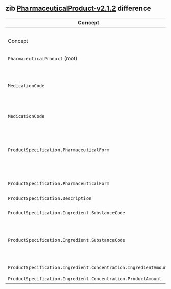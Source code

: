 ## zib [PharmaceuticalProduct-v2.1.2](https://zibs.nl/wiki/PharmaceuticalProduct-v2.1.2(2020EN)) difference

| Concept         | Category          | Description                             | 
|-----------------|-------------------|-----------------------------------------|
| Concept | textual | Removed context on Dutch coding system specific codes from the Concept section in the `StructureDefinition.Description`.
|`PharmaceuticalProduct` (root) | textual | Removed Dutch specific context. |
|`MedicationCode` | terminology | Removed all defined valueSets and replaced them with one ProductCode valueSet with the SNOMED descendent-of 763158003 (Medicinal product). Also set binding strength to extensible. |
|`MedicationCode` | textual | Removed G-standard specific context. |
|`ProductSpecification.PharmaceuticalForm` | terminology | Replaced values in PharmaceuticalForm valueSet them with the ProductCode valueSet with the SNOMED descendent-of 736478001 (Basic dose form) and loosened the binding from required to extensible. |
|`ProductSpecification.PharmaceuticalForm` | textual | Removed G-standard specific context.  |
|`ProductSpecification.Description` | textual | Removed G-standard specific context. |
|`ProductSpecification.Ingredient.SubstanceCode` | textual | Removed context about removed ValueSets in medicationCode. |
|`ProductSpecification.Ingredient.SubstanceCode` | terminology | Replaced all defined valueSets and replaced them with the SubstanceCode valueSet with the SNOMED descendent-of 105590001 (Substance). Also set binding strength to extensible. |
|`ProductSpecification.Ingredient.Concentration.IngredientAmount` | textual | Removed G-standard specific context. |
|`ProductSpecification.Ingredient.Concentration.ProductAmount` | textual | Removed Dutch specific context. |